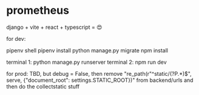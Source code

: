 # prometheus
django + vite + react + typescript = 😍

for dev:

pipenv shell
pipenv install
python manage.py migrate
npm install

terminal 1: python manage.py runserver
terminal 2: npm run dev

for prod: TBD, but debug = False, then remove "re_path(r"^static/(?P<path>.*)$", serve, {"document_root": settings.STATIC_ROOT})" from backend/urls and then do the collectstatic stuff
